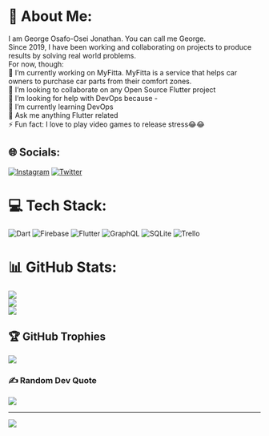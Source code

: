 # 💫 About Me:
I am George Osafo-Osei Jonathan. You can call me George.<br>Since 2019, I have been working and collaborating on projects to produce results by solving real world problems.<br>For now, though:<br>🔭 I’m currently working on MyFitta. MyFitta is a service that helps car owners to purchase car parts from their comfort zones.<br>👯 I’m looking to collaborate on any Open Source Flutter project<br>🤝 I’m looking for help with DevOps because - <br>🌱 I’m currently learning DevOps<br>💬 Ask me anything Flutter related<br>⚡ Fun fact: I love to play video games to release stress😂😂


## 🌐 Socials:
[![Instagram](https://img.shields.io/badge/Instagram-%23E4405F.svg?logo=Instagram&logoColor=white)](https://instagram.com/nathan._john) [![Twitter](https://img.shields.io/badge/Twitter-%231DA1F2.svg?logo=Twitter&logoColor=white)](https://twitter.com/Nathan_John151) 

# 💻 Tech Stack:
![Dart](https://img.shields.io/badge/dart-%230175C2.svg?style=plastic&logo=dart&logoColor=white) ![Firebase](https://img.shields.io/badge/firebase-%23039BE5.svg?style=plastic&logo=firebase) ![Flutter](https://img.shields.io/badge/Flutter-%2302569B.svg?style=plastic&logo=Flutter&logoColor=white) ![GraphQL](https://img.shields.io/badge/-GraphQL-E10098?style=plastic&logo=graphql&logoColor=white) ![SQLite](https://img.shields.io/badge/sqlite-%2307405e.svg?style=plastic&logo=sqlite&logoColor=white) ![Trello](https://img.shields.io/badge/Trello-%23026AA7.svg?style=plastic&logo=Trello&logoColor=white)
# 📊 GitHub Stats:
![](https://github-readme-stats.vercel.app/api?username=georonathan47&theme=vue-dark&hide_border=false&include_all_commits=true&count_private=false)<br/>
![](https://github-readme-streak-stats.herokuapp.com/?user=georonathan47&theme=vue-dark&hide_border=false)<br/>
![](https://github-readme-stats.vercel.app/api/top-langs/?username=georonathan47&theme=vue-dark&hide_border=false&include_all_commits=true&count_private=false&layout=compact)

## 🏆 GitHub Trophies
![](https://github-profile-trophy.vercel.app/?username=georonathan47&theme=tokyonight&no-frame=false&no-bg=false&margin-w=4)

### ✍️ Random Dev Quote
![](https://quotes-github-readme.vercel.app/api?type=horizontal&theme=tokyonight)

---
[![](https://visitcount.itsvg.in/api?id=georonathan47&icon=5&color=0)](https://visitcount.itsvg.in)

<!-- Proudly created with GPRM ( https://gprm.itsvg.in ) -->
